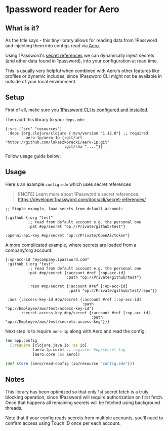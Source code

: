 # 1password reader for Aero

## What is it?

As the title says - this tiny library allows for reading data from 1Password and injecting them into configs read via [Aero](https://github.com/juxt/aero).

Using 1Password's [secret references](https://developer.1password.com/docs/cli/secret-references) we can dynamically inject secrets (and other data found in 1password), into your configuration at read time.

This is usually very helpful when combined with Aero's other features like profiles or dynamic includes, since 1Password CLI might not be available in outside of your local environment.

## Setup

First of all, make sure you [1Password CLI is configured and installed](https://developer.1password.com/docs/cli/get-started).

Then add this library to your `deps.edn`:


```edn
{:src ["src" "resources"]
 :deps {org.clojure/clojure {:mvn/version "1.12.0"} ;; required
         aero-1p/aero-1p {:git/url "https://github.com/lukaszkorecki/aero-1p.git"
                          :git/sha "...."}}

```

Follow usage guide below:

## Usage

Here's an example `config.edn` which uses secret references

> ![NOTE]
> Learn more about 1Password's secret references: https://developer.1password.com/docs/cli/secret-references/

```edn
;; Simple example, load secrts from default account:

{:github {:org "test"
          ;; read from default account e.g. the personal one
          :pat #op/secret "op://Private/github/test"}

:openai-api-key #op/secret "op://Private/OpenAi/token"}
```


A more complicated example, where secrets are loaded from a company/org account:

```edn
{:op-acc-id "mycompany.1password.com"
 :github {:org "test"
          ;; read from default account e.g. the personal one
          :pat #op/secret {:account #ref [:op-acc-id]
                           :path "op://Private/github/test"}

          :repo #op/secret {:account #ref [:op-acc-id]
                            :path "op://Private/github/test/repo"}}

 :aws {:access-key-id #op/secret {:account #ref [:op-acc-id]
                                  :path "op://Employee/aws/test/access-key-id"}
       :secret-access-key #op/secret {:account #ref [:op-acc-id]
                                      :path "op://Employee/aws/test/secrets-access-key"}}}

```

Next step is to require `aero-1p` along with Aero and read the config:


```clojure
(ns app.config
  (:require [clojure.java.io :as io]
            [aero-1p.core] ;; register #op/secret tag
            [aero.core :as aero])

(def store (aero/read-config (io/resource "config.edn")))
```


## Notes

This library has been optimized so that only 1st secret fetch is a truly blocking operation, since 1Password will require authorization on first fetch. Once that happens all remaining secrets will be fetched using background threads.

Note that if your config reads secrets from multiple accounts, you'll need to confirm access using Touch ID once per each account.
